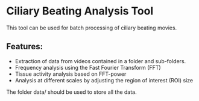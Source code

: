 Ciliary Beating Analysis Tool
=============================

This tool can be used for batch processing of ciliary beating movies. 

## Features: 

- Extraction of data from videos contained in a folder and sub-folders.
- Frequency analysis using the Fast Fourier Transform (FFT)
- Tissue activity analysis based on FFT-power
- Analysis at different scales by adjusting the region of interest (ROI) size 

The folder data/ should be used to store all the data.
